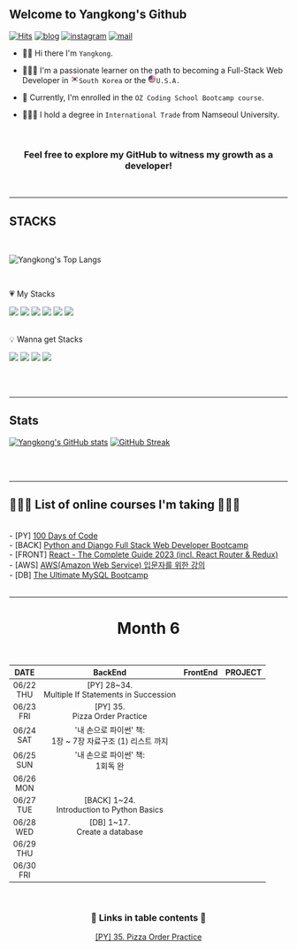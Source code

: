 ## Welcome to Yangkong's Github

[![Hits](https://hits.seeyoufarm.com/api/count/incr/badge.svg?url=https%3A%2F%2Fgithub.com%2FDEV-YangKong&count_bg=%23ef476f&title_bg=%23555555&icon=github.svg&icon_color=%23ef476f&title=hits&edge_flat=false)](https://hits.seeyoufarm.com)
[![blog](https://img.shields.io/badge/Yangkong's_Blog-ffd166?style=flat&logo=tistory&logoColor=white)](https://dev-yangkong.tistory.com/)
[![instagram](https://img.shields.io/badge/Yangkong's_instagram-06d6a0?style=flat&logo=Instagram&logoColor=white)](https://www.instagram.com/dev_yangkong/)
[![mail](https://img.shields.io/badge/dev.yangkong@gmail.com-118ab2?style=flat&logo=Gmail&logoColor=white)](mailto:dev.yangkong@gmail.com)

- 👋🏻 Hi there I'm `Yangkong`.

- 👩🏻‍💻 I'm a passionate learner on the path to becoming a Full-Stack Web Developer in <img src="south-korea.png" width=15px height=15px>`South Korea` or the <img src="USA.png" width=15px height=15px>`U.S.A.`

- 📖 Currently, I'm enrolled in the `OZ Coding School Bootcamp course`.

- 👩🏻‍🎓 I hold a degree in `International Trade` from Namseoul University.

<br/>
<div align=center>
<h3> Feel free to explore my GitHub to witness my growth as a developer!</h3>
</div>
<br/>

---

## STACKS

<br/>

![Yangkong's Top Langs](https://github-readme-stats.vercel.app/api/top-langs/?username=DEV-Yangkong&layout=compact&theme=gruvbox_light)

<br/>

&#128151; My Stacks

<div>
  <img src="https://img.shields.io/badge/HTML5-E34F26?style=for-the-badge&logo=HTML5&logoColor=white"> 
  <img src="https://img.shields.io/badge/CSS3-1572B6?style=for-the-badge&logo=CSS3&logoColor=white">
  <img src="https://img.shields.io/badge/bootstrap-7952B3?style=for-the-badge&logo=bootstrap&logoColor=white">
  <img src="https://img.shields.io/badge/python-3776AB?style=for-the-badge&logo=python&logoColor=white">
  <img src="https://img.shields.io/badge/django-092E20?style=for-the-badge&logo=django&logoColor=white">
  <img src="https://img.shields.io/badge/mysql-4479A1?style=for-the-badge&logo=mysql&logoColor=white">
</div>

<br/>

💡 Wanna get Stacks

<div>
  <img src="https://img.shields.io/badge/javascript-F7DF1E?style=for-the-badge&logo=javascript&logoColor=black">
  <img src="https://img.shields.io/badge/react-61DAFB?style=for-the-badge&logo=react&logoColor=black">
  <img src="https://img.shields.io/badge/amazonaws-232F3E?style=for-the-badge&logo=amazonaws&logoColor=white">
  <img src="https://img.shields.io/badge/docker-232F3E?style=for-the-badge&logo=docker&logoColor=white">
</div>

<br/><br/>

---

## Stats
  
[![Yangkong's GitHub stats](https://github-readme-stats.vercel.app/api?username=DEV-Yangkong&theme=gruvbox_light&width=300&align=left)](https://github.com/anuraghazra/github-readme-stats)
[![GitHub Streak](https://streak-stats.demolab.com/?user=DenverCoder1&theme=gruvbox-light&width=300&align=right)](https://git.io/streak-stats)

<br/><br/>

---

## 👩🏻‍💻 List of online courses I'm taking 👩🏻‍💻

<br/>
- [PY] <a href="https://www.udemy.com/course/100-days-of-code/">100 Days of Code</a> <br/>
- [BACK] <a href="https://kmooc.udemy.com/course/django-and-python-full-stack-developer-masterclass/">Python and Django Full Stack Web Developer Bootcamp</a> <br/>
- [FRONT] <a href="https://kmooc.udemy.com/course/react-the-complete-guide-incl-redux/">React - The Complete Guide 2023 (incl. React Router & Redux)</a> <br/>
- [AWS] <a href="https://kmooc.udemy.com/course/aws-beginner-sk/">AWS(Amazon Web Service) 입문자를 위한 강의</a> <br/>
- [DB] <a href="https://kmooc.udemy.com/course/the-ultimate-mysql-bootcamp-go-from-sql-beginner-to-expert/">The Ultimate MySQL Bootcamp</a> <br/>

<br/>

---
<div align=center>

<h1>Month 6</h1>
<br/>

|     DATE      |                             BackEnd                             | FrontEnd | PROJECT |
| :-----------: | :-------------------------------------------------------------: | :------: | :-----: |
| 06/22<br/>THU |      [PY] 28~34.<br/> Multiple If Statements in Succession      |          |         |
| 06/23<br/>FRI |               [PY] 35.<br/> Pizza Order Practice                |          |         |
| 06/24<br/>SAT |       '내 손으로 파이썬' 책: <br/> 1장 ~ 7장 자료구조 (1) 리스트 까지      |          |         |
| 06/25<br/>SUN |              '내 손으로 파이썬' 책: <br/> 1회독 완                     |         |         |
| 06/26<br/>MON |                                                                 |          |         |
| 06/27<br/>TUE |         [BACK] 1~24.<br/> Introduction to Python Basics         |          |         |
| 06/28<br/>WED |                [DB] 1~17.<br/> Create a database                |          |         |
| 06/29<br/>THU |                                                                 |          |         |
| 06/30<br/>FRI |                                                                 |          |         |

<br/>

<h3>🔗 Links in table contents 🔗</h3>

<a href="https://github.com/DEV-Yangkong/backend-codebase/tree/main/python/coding_exercises/day3/Exercise4_Pizza_Order_Practice">
[PY] 35. Pizza Order Practice</a><br/>

</div align=center>

<br/><br/>
